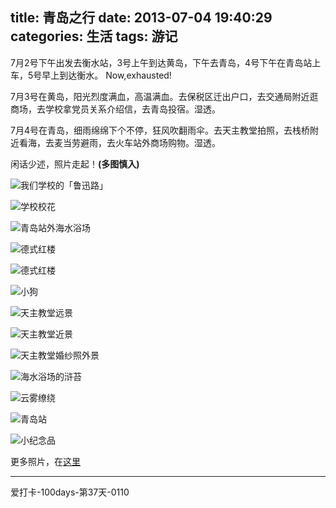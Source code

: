 title: 青岛之行
date: 2013-07-04 19:40:29
categories: 生活
tags: 游记
---
7月2号下午出发去衡水站，3号上午到达黄岛，下午去青岛，4号下午在青岛站上车，5号早上到达衡水。 Now,exhausted!

7月3号在黄岛，阳光烈度满血，高温满血。去保税区迁出户口，去交通局附近逛商场，去学校拿党员关系介绍信，去青岛投宿。湿透。

7月4号在青岛，细雨绵绵下个不停，狂风吹翻雨伞。去天主教堂拍照，去栈桥附近看海，去麦当劳避雨，去火车站外商场购物。湿透。

闲话少述，照片走起！**(多图慎入)**

<!--more-->

![我们学校的「鲁迅路」](http://fooblog.duapp.com/img/001.jpg)

![学校校花](http://fooblog.duapp.com/img/002.jpg)

![青岛站外海水浴场](http://fooblog.duapp.com/img/003.jpg)

![德式红楼](http://fooblog.duapp.com/img/004.jpg)

![德式红楼](http://fooblog.duapp.com/img/005.jpg)

![小狗](http://fooblog.duapp.com/img/006.jpg)

![天主教堂远景](http://fooblog.duapp.com/img/007.jpg)

![天主教堂近景](http://fooblog.duapp.com/img/008.jpg)

![天主教堂婚纱照外景](http://fooblog.duapp.com/img/009.jpg)

![海水浴场的浒苔](http://fooblog.duapp.com/img/010.jpg)

![云雾缭绕](http://fooblog.duapp.com/img/011.jpg)

![青岛站](http://fooblog.duapp.com/img/012.jpg)

![小纪念品](http://fooblog.duapp.com/img/013.jpg)

更多照片，在[这里](http://www.flickr.com/photos/zipperary/)

---
爱打卡-100days-第37天-0110